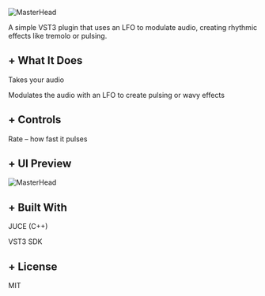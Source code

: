 <p align="left">
  <img src="https://i.imgur.com/HoE8frA.png" alt="MasterHead">
</p>
<p>
A simple VST3 plugin that uses an LFO to modulate audio, creating rhythmic effects like tremolo or pulsing.
</p>

## + What It Does

Takes your audio

Modulates the audio with an LFO to create pulsing or wavy effects

## + Controls

Rate – how fast it pulses

## + UI Preview

<p align="left">
  <img src="https://imgur.com/2QGShfP" alt="MasterHead">
</p>

## + Built With

JUCE (C++)

VST3 SDK

## + License
MIT
